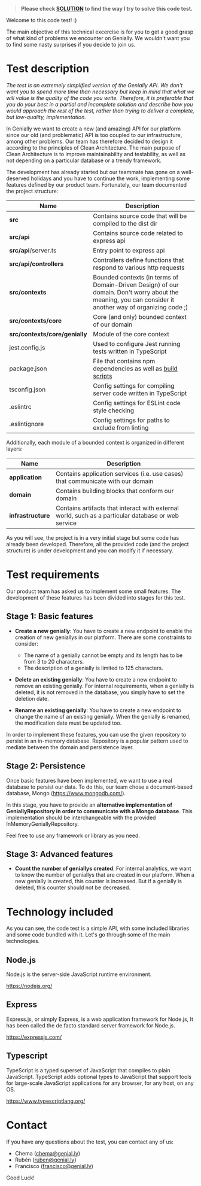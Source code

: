 > **Please check [SOLUTION](SOLUTION.md) to find the way I try to solve this code test.**

Welcome to this code test! :)

The main objective of this technical excercise is for you to get a good grasp of what kind of problems we encounter on Genially. We wouldn't want you to find some nasty surprises if you decide to join us.

# Test description

_The test is an extremely simplified version of the Genially API. We don't want you to spend more time than necessary but keep in mind that what we will value is the quality of the code you write. Therefore, it is preferable that you do your best in a partial and incomplete solution and describe how you would approach the rest of the test, rather than trying to deliver a complete, but low-quality, implementation._

In Genially we want to create a new (and amazing) API for our platform since our old (and problematic) API is too coupled to our infrastructure, among other problems. Our team has therefore decided to design it according to the principles of Clean Architecture. The main purpose of Clean Architecture is to improve maintainability and testability, as well as not depending on a particular database or a trendy framework.

The development has already started but our teammate has gone on a well-deserved holidays and you have to continue the work, implementing some features defined by our product team. Fortunately, our team documented the project structure:

| Name                           | Description                                                                                                                                             |
| ------------------------------ | ------------------------------------------------------------------------------------------------------------------------------------------------------- |
| **src**                        | Contains source code that will be compiled to the dist dir                                                                                              |
| **src/api**                    | Contains source code related to express api                                                                                                             |
| **src/api**/server.ts          | Entry point to express api                                                                                                                              |
| **src/api/controllers**        | Controllers define functions that respond to various http requests                                                                                      |
| **src/contexts**               | Bounded contexts (in terms of Domain-Driven Design) of our domain. Don't worry about the meaning, you can consider it another way of organizing code ;) |
| **src/contexts/core**          | Core (and only) bounded context of our domain                                                                                                           |
| **src/contexts/core/genially** | Module of the core context                                                                                                                              |
| jest.config.js                 | Used to configure Jest running tests written in TypeScript                                                                                              |
| package.json                   | File that contains npm dependencies as well as [build scripts](#what-if-a-library-isnt-on-definitelytyped)                                              |
| tsconfig.json                  | Config settings for compiling server code written in TypeScript                                                                                         |
| .eslintrc                      | Config settings for ESLint code style checking                                                                                                          |
| .eslintignore                  | Config settings for paths to exclude from linting                                                                                                       |

Additionally, each module of a bounded context is organized in different layers:

| Name               | Description                                                                                        |
| ------------------ | -------------------------------------------------------------------------------------------------- |
| **application**    | Contains application services (i.e. use cases) that communicate with our domain                    |
| **domain**         | Contains building blocks that conform our domain                                                   |
| **infrastructure** | Contains artifacts that interact with external world, such as a particular database or web service |

As you will see, the project is in a very initial stage but some code has already been developed. Therefore, all the provided code (and the project structure) is under development and you can modify it if necessary.

# Test requirements

Our product team has asked us to implement some small features. The development of these features has been divided into stages for this test.

## Stage 1: Basic features

- **Create a new genially**: You have to create a new endpoint to enable the creation of new geniallys in our platform. There are some constraints to consider:

  - The name of a genially cannot be empty and its length has to be from 3 to 20 characters.
  - The description of a genially is limited to 125 characters.

- **Delete an existing genially**: You have to create a new endpoint to remove an existing genially. For internal requirements, when a genially is deleted, it is not removed in the database, you simply have to set the deletion date.

- **Rename an existing genially**: You have to create a new endpoint to change the name of an existing genially. When the genially is renamed, the modification date must be updated too.

In order to implement these features, you can use the given repository to persist in an in-memory database. Repository is a popular pattern used to mediate between the domain and persistence layer.

## Stage 2: Persistence

Once basic features have been implemented, we want to use a real database to persist our data. To do this, our team chose a document-based database, Mongo (https://www.mongodb.com/).

In this stage, you have to provide an **alternative implementation of GeniallyRepository in order to communicate with a Mongo database**. This implementation should be interchangeable with the provided InMemoryGeniallyRepository.

Feel free to use any framework or library as you need.

## Stage 3: Advanced features

- **Count the number of geniallys created**: For internal analytics, we want to know the number of geniallys that are created in our platform. When a new genially is created, this counter is increased. But if a genially is deleted, this counter should not be decreased.

# Technology included

As you can see, the code test is a simple API, with some included libraries and some code bundled with it. Let's go through some of the main technologies.

## Node.js

Node.js is the server-side JavaScript runtime environment.

https://nodejs.org/

## Express

Express.js, or simply Express, is a web application framework for Node.js, It has been called the de facto standard server framework for Node.js.

https://expressjs.com/

## Typescript

TypeScript is a typed superset of JavaScript that compiles to plain JavaScript. TypeScript adds optional types to JavaScript that support tools for large-scale JavaScript applications for any browser, for any host, on any OS.

https://www.typescriptlang.org/

# Contact

If you have any questions about the test, you can contact any of us:

- Chema (chema@genial.ly)
- Rubén (ruben@genial.ly)
- Francisco (francisco@genial.ly)

Good Luck!
